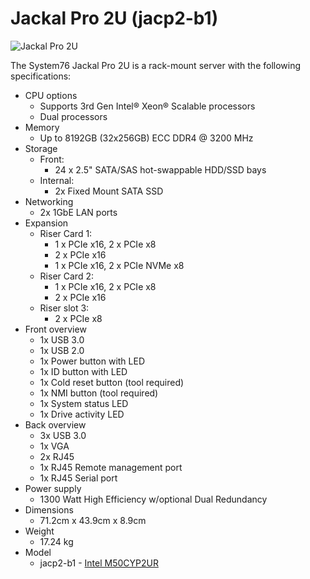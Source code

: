 # Jackal Pro 2U (jacp2-b1)

![Jackal Pro 2U](./img/jacp2-b1-frontports.webp)

The System76 Jackal Pro 2U is a rack-mount server with the following specifications:

- CPU options
  - Supports 3rd Gen Intel® Xeon® Scalable processors
  - Dual processors
- Memory
  - Up to 8192GB (32x256GB) ECC DDR4 @ 3200 MHz
- Storage
  - Front:
    - 24 x 2.5" SATA/SAS hot-swappable HDD/SSD bays
  - Internal:
    - 2x Fixed Mount SATA SSD
- Networking
  - 2x 1GbE LAN ports
- Expansion
  - Riser Card 1:
    - 1 x PCIe x16, 2 x PCIe x8
    - 2 x PCIe x16
    - 1 x PCIe x16, 2 x PCIe NVMe x8
  - Riser Card 2:
    - 1 x PCIe x16, 2 x PCIe x8
    - 2 x PCIe x16
  - Riser slot 3:
    - 2 x PCIe x8
- Front overview
  - 1x USB 3.0
  - 1x USB 2.0
  - 1x Power button with LED
  - 1x ID button with LED
  - 1x Cold reset button (tool required)
  - 1x NMI button (tool required)
  - 1x System status LED
  - 1x Drive activity LED
- Back overview
  - 3x USB 3.0
  - 1x VGA
  - 2x RJ45
  - 1x RJ45 Remote management port
  - 1x RJ45 Serial port
- Power supply
  - 1300 Watt High Efficiency w/optional Dual Redundancy
- Dimensions
  - 71.2cm x 43.9cm x 8.9cm
- Weight
  - 17.24 kg
- Model
  - jacp2-b1 - [Intel M50CYP2UR](./jacp2-b1_manual.pdf)
